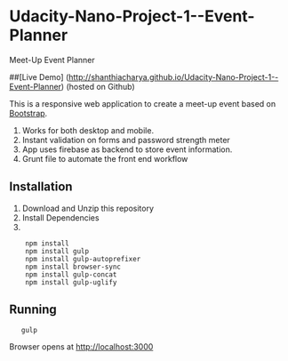 # Udacity-Nano-Project-1--Event-Planner
Meet-Up Event Planner

##[Live Demo] (http://shanthiacharya.github.io/Udacity-Nano-Project-1--Event-Planner)  (hosted on Github)

This is a responsive web application to create a meet-up event based on [Bootstrap](http://getbootstrap.com/).

1. Works for both desktop and mobile.
2. Instant validation on forms and password strength meter
3. App uses firebase as backend to store event information.
4. Grunt file to automate the front end workflow

Installation
---
1. Download and Unzip this repository
2. Install Dependencies
3. 

```
    npm install 
    npm install gulp
    npm install gulp-autoprefixer
    npm install browser-sync
    npm install gulp-concat
    npm install gulp-uglify
```    

 Running
 ---
```
   gulp
 ``` 
   Browser opens at [http://localhost:3000](http://localhost:3000) 


